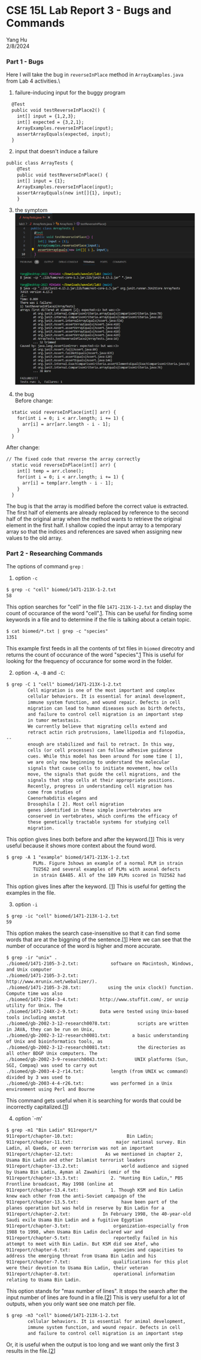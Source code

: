 # CSE 15L Lab Report 3 - Bugs and Commands

Yang Hu  
2/8/2024

### Part 1 - Bugs

Here I will take the bug in `reverseInPlace` method in `ArrayExamples.java` from Lab 4 activities.\\
1. failure-inducing input for the buggy program
```
  @Test
  public void testReverseInPlace2() {
    int[] input = {1,2,3};
    int[] expected = {3,2,1};
    ArrayExamples.reverseInPlace(input);
    assertArrayEquals(expected, input);
  }
```

2. input that doesn't induce a failure 
```
public class ArrayTests {
	@Test 
	public void testReverseInPlace() {
    int[] input = {1};
    ArrayExamples.reverseInPlace(input);
    assertArrayEquals(new int[]{1}, input);
	}
```

3. the symptom 
![Image](test_sym.png) 

4. the bug  
Before change:   
```
  static void reverseInPlace(int[] arr) {
    for(int i = 0; i < arr.length; i += 1) {
      arr[i] = arr[arr.length - i - 1];
    }
  }
```
After change:  
```
// The fixed code that reverse the array correctly
  static void reverseInPlace(int[] arr) {
    int[] temp = arr.clone();
    for(int i = 0; i < arr.length; i += 1) {
      arr[i] = temp[arr.length - i - 1];
    }
  }

```
The bug is that the array is modified before the correct value is extracted. The first half of elements are already replaced by reference to the second half of the original array when the method wants to retrieve the original element in the first half. I shallow copied the input array to a temporary array so that the indices and references are saved when assigning new values to the old array.  

### Part 2 - Researching Commands
The options of command `grep` :  
1. option `-c`  
```
$ grep -c "cell" biomed/1471-213X-1-2.txt
58
```
This option searches for "cell" in the file `1471-213X-1-2.txt` and display the count of occurance of the word "cell".[1]. This can be useful for finding some keywords in a file and to determine if the file is talking about a cetain topic.  
  
```
$ cat biomed/*.txt | grep -c "species"
1351
```
This example first feeds in all the contents of txt files in `biomed` direcotry and returns the count of occurance of the word "species".[1] This is useful for looking for the frequency of occurance for some word in the folder.  

2. option `-A`, `-B` and `-C`:
```
$ grep -C 1 "cell" biomed/1471-213X-1-2.txt
        Cell migration is one of the most important and complex
        cellular behaviors. It is essential for animal development,
        immune system function, and wound repair. Defects in cell
        migration can lead to human diseases such as birth defects,
        and failure to control cell migration is an important step
        in tumor metastasis.
        We currently believe that migrating cells extend and
        retract actin rich protrusions, lamellipodia and filopodia,
--
        enough are stabilized and fail to retract. In this way,
        cells (or cell processes) can follow adhesive guidance
        cues. While this model has been around for some time [ 1],
        we are only now beginning to understand the molecular
        signals that cause cells to initiate movement, how cells
        move, the signals that guide the cell migrations, and the
        signals that stop cells at their appropriate positions.
        Recently, progress in understanding cell migration has
        come from studies of
        Caenorhabditis elegans and
        Drosophila [ 2]. Most cell migration
        genes identified in these simple invertebrates are
        conserved in vertebrates, which confirms the efficacy of
        these genetically tractable systems for studying cell
        migration.
```
This option gives lines both before and after the keyword.[[1]] This is very useful because it shows more context about the found word.  

```
$ grep -A 1 "example" biomed/1471-213X-1-2.txt
          PLMs. Figure 3shows an example of a normal PLM in strain
          TU2562 and several examples of PLMs with axonal defects
          in strain EA485. All of the 189 PLMs scored in TU2562 had
```
This option gives lines after the keyword. [[1]] This is useful for getting the examples in the file.  

3. option `-i`
```
$ grep -ic "cell" biomed/1471-213X-1-2.txt
59
```
This option makes the search case-insensitive so that it can find some words that are at the biggning of the sentence.[[1]] Here we can see that the number of occurance of the word is higher and more accurate.   

```
$ grep -ir "unix" .
./biomed/1471-2105-3-2.txt:            software on Macintosh, Windows, and Unix computer
./biomed/1471-2105-3-2.txt:            http://www.mrunix.net/webalizer/).
./biomed/1471-2105-3-28.txt:          using the unix clock() function. Compute time was also
./biomed/1471-2164-3-4.txt:        http://www.stuffit.com/, or unzip utility for Unix. The
./biomed/1471-244X-2-9.txt:        Data were tested using Unix-based tools including xmstat
./biomed/gb-2002-3-12-research0078.txt:          scripts are written in JAVA, they can be run on Unix,
./biomed/gb-2002-3-12-research0081.txt:        a basic understanding of Unix and bioinformatics tools, as
./biomed/gb-2002-3-12-research0081.txt:          the directories as all other BDGP Unix computers. The
./biomed/gb-2002-3-9-research0043.txt:          UNIX platforms (Sun, SGI, Compaq) was used to carry out
./biomed/gb-2003-4-2-r14.txt:          length (from UNIX wc command) divided by 3 was used to
./biomed/gb-2003-4-4-r26.txt:          was performed in a Unix environment using Perl and Bourne
```
This command gets useful when it is searching for words that could be incorrectly capitalized.[[1]]  

4. option `-m'
```
$ grep -m1 "Bin Ladin" 911report/*
911report/chapter-10.txt:                    Bin Ladin;
911report/chapter-11.txt:                major national survey. Bin Ladin, al Qaeda, or even terrorism was not an important
911report/chapter-12.txt:            As we mentioned in chapter 2, Usama Bin Ladin and other Islamist terrorist leaders
911report/chapter-13.2.txt:                world audience and signed by Usama Bin Ladin, Ayman al Zawahiri (emir of the
911report/chapter-13.3.txt:            2. "Hunting Bin Ladin," PBS Frontline broadcast, May 1998 (online at
911report/chapter-13.4.txt:            1. Though KSM and Bin Ladin knew each other from the anti-Soviet campaign of the
911report/chapter-13.5.txt:                have been part of the planes operation but was held in reserve by Bin Ladin for a
911report/chapter-2.txt:            In February 1998, the 40-year-old Saudi exile Usama Bin Ladin and a fugitive Egyptian
911report/chapter-3.txt:                organization-especially from 1988 to 1998, when Usama Bin Ladin declared war and
911report/chapter-5.txt:                reportedly failed in his attempt to meet with Bin Ladin. But KSM did see Atef, who
911report/chapter-6.txt:                agencies and capacities to address the emerging threat from Usama Bin Ladin and his
911report/chapter-7.txt:                qualifications for this plot were their devotion to Usama Bin Ladin, their veteran
911report/chapter-8.txt:                operational information relating to Usama Bin Ladin.
```
This option stands for "max number of lines". It stops the search after the input number of lines are found in a file.[[2]] This is very useful for a lot of outputs, when you only want see one match per file.  

```
$ grep -m3 "cell" biomed/1471-213X-1-2.txt
        cellular behaviors. It is essential for animal development,
        immune system function, and wound repair. Defects in cell
        and failure to control cell migration is an important step
```
Or, it is useful when the output is too long and we want only the first 3 results in the file.[[2]]  

[1]: https://www.geeksforgeeks.org/grep-command-in-unixlinux/#
[2]: https://www.howtogeek.com/496056/how-to-use-the-grep-command-on-linux/

